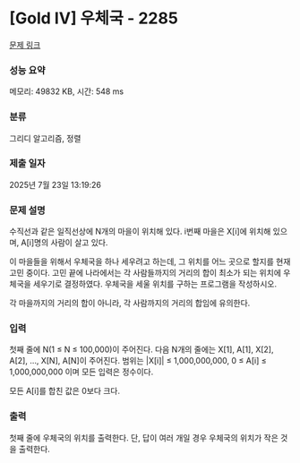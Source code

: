 # [Gold IV] 우체국 - 2285 

[문제 링크](https://www.acmicpc.net/problem/2285) 

### 성능 요약

메모리: 49832 KB, 시간: 548 ms

### 분류

그리디 알고리즘, 정렬

### 제출 일자

2025년 7월 23일 13:19:26

### 문제 설명

<p>수직선과 같은 일직선상에 N개의 마을이 위치해 있다. i번째 마을은 X[i]에 위치해 있으며, A[i]명의 사람이 살고 있다.</p>

<p>이 마을들을 위해서 우체국을 하나 세우려고 하는데, 그 위치를 어느 곳으로 할지를 현재 고민 중이다. 고민 끝에 나라에서는 각 사람들까지의 거리의 합이 최소가 되는 위치에 우체국을 세우기로 결정하였다. 우체국을 세울 위치를 구하는 프로그램을 작성하시오.</p>

<p>각 마을까지의 거리의 합이 아니라, 각 사람까지의 거리의 합임에 유의한다.</p>

### 입력 

 <p>첫째 줄에 N(1 ≤ N ≤ 100,000)이 주어진다. 다음 N개의 줄에는 X[1], A[1], X[2], A[2], …, X[N], A[N]이 주어진다. 범위는 |X[i]| ≤ 1,000,000,000, 0 ≤ A[i] ≤ 1,000,000,000 이며 모든 입력은 정수이다.</p>

<p>모든 A[i]를 합친 값은 0보다 크다.</p>

### 출력 

 <p>첫째 줄에 우체국의 위치를 출력한다. 단, 답이 여러 개일 경우 우체국의 위치가 작은 것을 출력한다.</p>

